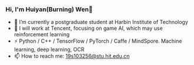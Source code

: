 ### Hi, I'm Huiyan(Burning) Wen👋

- 🔭 I’m currently a postgraduate student at Harbin Institute of Technology
- 🔩 I will work at Tencent, focusing on game AI, which may use reinforcement learning
- ⚡ Python / C++ / TensorFlow / PyTorch / Caffe / MindSpore. Machine learning, deep learning, OCR
- 📫 How to reach me: 19s103256@stu.hit.edu.cn
